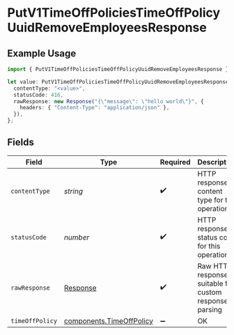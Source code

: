 # PutV1TimeOffPoliciesTimeOffPolicyUuidRemoveEmployeesResponse

## Example Usage

```typescript
import { PutV1TimeOffPoliciesTimeOffPolicyUuidRemoveEmployeesResponse } from "@gusto/embedded-api/models/operations/putv1timeoffpoliciestimeoffpolicyuuidremoveemployees.js";

let value: PutV1TimeOffPoliciesTimeOffPolicyUuidRemoveEmployeesResponse = {
  contentType: "<value>",
  statusCode: 416,
  rawResponse: new Response("{\"message\": \"hello world\"}", {
    headers: { "Content-Type": "application/json" },
  }),
};
```

## Fields

| Field                                                                 | Type                                                                  | Required                                                              | Description                                                           |
| --------------------------------------------------------------------- | --------------------------------------------------------------------- | --------------------------------------------------------------------- | --------------------------------------------------------------------- |
| `contentType`                                                         | *string*                                                              | :heavy_check_mark:                                                    | HTTP response content type for this operation                         |
| `statusCode`                                                          | *number*                                                              | :heavy_check_mark:                                                    | HTTP response status code for this operation                          |
| `rawResponse`                                                         | [Response](https://developer.mozilla.org/en-US/docs/Web/API/Response) | :heavy_check_mark:                                                    | Raw HTTP response; suitable for custom response parsing               |
| `timeOffPolicy`                                                       | [components.TimeOffPolicy](../../models/components/timeoffpolicy.md)  | :heavy_minus_sign:                                                    | OK                                                                    |